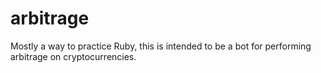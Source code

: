 # arbitrage
Mostly a way to practice Ruby, this is intended to be a bot for performing arbitrage on cryptocurrencies.
